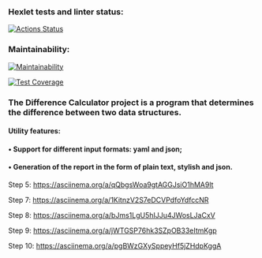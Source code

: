 
### Hexlet tests and linter status:

[![Actions Status](https://github.com/funnyDevGirl/java-project-71/actions/workflows/hexlet-check.yml/badge.svg)](https://github.com/funnyDevGirl/java-project-71/actions)

### Maintainability:

[![Maintainability](https://api.codeclimate.com/v1/badges/9c2735bfa8f31e9a578f/maintainability)](https://codeclimate.com/github/funnyDevGirl/java-project-71/maintainability)

[![Test Coverage](https://api.codeclimate.com/v1/badges/9c2735bfa8f31e9a578f/test_coverage)](https://codeclimate.com/github/funnyDevGirl/java-project-71/test_coverage)

### The Difference Calculator project is a program that determines the difference between two data structures.
#### Utility features:
#### • Support for different input formats: yaml and json;
#### • Generation of the report in the form of plain text, stylish and json.

Step 5:
https://asciinema.org/a/qQbgsWoa9gtAGGJsiO1hMA9lt

Step 7:
https://asciinema.org/a/1KitnzV2S7eDCVPdfoYdfccNR

Step 8:
https://asciinema.org/a/bJms1LgU5hIJJu4JWosLJaCxV

Step 9:
https://asciinema.org/a/jWTGSP76hk3SZpOB33eItmKgp

Step 10:
https://asciinema.org/a/pgBWzGXySppeyHf5jZHdpKggA
